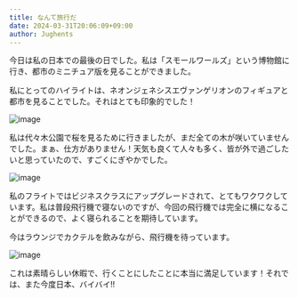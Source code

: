 ```yaml
---
title: なんて旅行だ
date: 2024-03-31T20:06:09+09:00
author: Jughents
---
```

今日は私の日本での最後の日でした。私は「スモールワールズ」という博物館に行き、都市のミニチュア版を見ることができました。

私にとってのハイライトは、ネオンジェネシスエヴァンゲリオンのフィギュアと都市を見ることでした。それはとても印象的でした！

![image](https://github.com/devhou-se/www-jp/assets/164986372/51eca8bc-edad-4b65-bcb5-dabdd973bf67)

私は代々木公園で桜を見るために行きましたが、まだ全ての木が咲いていませんでした。まぁ、仕方がありません！天気も良くて人々も多く、皆が外で過ごしたいと思っていたので、すごくにぎやかでした。

![image](https://github.com/devhou-se/www-jp/assets/164986372/e3fad5ad-53c7-4e77-af17-ae1bd505bdff)

私のフライトではビジネスクラスにアップグレードされて、とてもワクワクしています。私は普段飛行機で寝ないのですが、今回の飛行機では完全に横になることができるので、よく寝られることを期待しています。

今はラウンジでカクテルを飲みながら、飛行機を待っています。

![image](https://github.com/devhou-se/www-jp/assets/164986372/c6c304dc-0bee-4ac5-a1b8-613df2ae2285)

これは素晴らしい休暇で、行くことにしたことに本当に満足しています！それでは、また今度日本、バイバイ!!